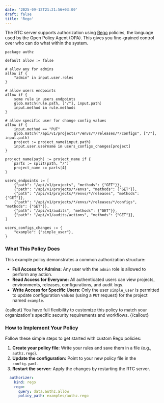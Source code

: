```yaml
---
date: '2025-09-12T21:21:56+03:00'
draft: false
title: 'Rego'
---
```


The RTC server supports authorization using [Rego](https://www.openpolicyagent.org/docs/policy-language) policies, the language used by the Open Policy Agent (OPA). This gives you fine-grained control over who can do what within the system.

```rego {base_url="https://github.com/DesSolo/rtc/blob/master/examples/authz.rego",filename="authz.rego"}
package authz

default allow := false

# allow any for admins
allow if {
	"admin" in input.user.roles
}

# allow users endpoints
allow if {
	some rule in users_endpoints
	glob.match(rule.path, ["/"], input.path)
	input.method in rule.methods
}

# allow specific user for change config values
allow if {
    input.method == "PUT"
	glob.match("/api/v1/projects/*/envs/*/releases/*/configs", ["/"], input.path)
	project := project_name(input.path)
	input.user.username in users_configs_changes[project]
}

project_name(path) := project_name if {
	parts := split(path, "/")
	project_name := parts[4]
}

users_endpoints := [
	{"path": "/api/v1/projects", "methods": {"GET"}},
	{"path": "/api/v1/projects/*/envs", "methods": {"GET"}},
	{"path": "/api/v1/projects/*/envs/*/releases", "methods": {"GET"}},
	{"path": "/api/v1/projects/*/envs/*/releases/*/configs", "methods": {"GET"}},
	{"path": "/api/v1/audits", "methods": {"GET"}},
	{"path": "/api/v1/audits/actions", "methods": {"GET"}},
]

users_configs_changes := {
    "example": {"simple_user"},
}
```

### What This Policy Does

This example policy demonstrates a common authorization structure:

*   **Full Access for Admins:** Any user with the `admin` role is allowed to perform any action.
*   **Read Access for Everyone:** All authenticated users can view projects, environments, releases, configurations, and audit logs.
*   **Write Access for Specific Users:** Only the user `simple_user` is permitted to update configuration values (using a `PUT` request) for the project named `example`.

{callout}
You have full flexibility to customize this policy to match your organization's specific security requirements and workflows.
{/callout}

### How to Implement Your Policy

Follow these simple steps to get started with custom Rego policies:

1.  **Create your policy file:** Write your rules and save them in a file (e.g., `authz.rego`).
2.  **Update the configuration:** Point to your new policy file in the `config.yaml`.
3.  **Restart the server:** Apply the changes by restarting the RTC server.

```yaml {linenos=table,hl_lines=[2],filename="config.yaml"}
  authorizer:
    kind: rego
    rego:
      query: data.authz.allow
      policy_path: examples/authz.rego
```